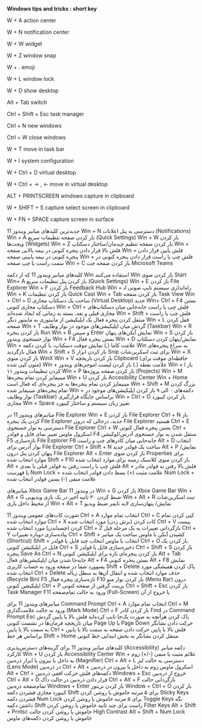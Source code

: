 **Windows tips and tricks : short key**

W + A	action center

W + N	notification center

W + W	widget

W + Z	window snap

W + .	emoji

W + L	window lock

W + D	show desktop

Alt + Tab	switch

Ctrl + Shift + Esc	task manager

Ctrl + N	new windows

Ctrl + W	close windows

W + T	move in task bar	

W + I	system configuration

W + Ctrl + D	virtual desktop

W + Ctrl + -> , <-	move in virtual desktop

ALT + PRINTSCREEN windows capture in clipboard

W + SHIFT + S capture select screen in clipboard

W + FN + SPACE capture screen in surface

جدیدترین کلیدهای میانبر ویندوز 11
Win + N	دسترسی به پنل اعلانات (Notifications)
Win + A	باز کردن صفحه تنظیمات سریع (Quick Settings)
Win + W	باز کردن ویجت‌ها (Widgets)
Win + Z	باز کردن صفحه تنظیم چیدمان/ساختار دسکتاپ
Win + فلش بالا	قرار دادن پنجره کنونی در نیمه بالایی صفحه
Win + فلش پایین	قرار دادن پنجره کنونی در نیمه پایینی صفحه
Win + فلش چپ یا راست	قرار دادن پنجره کنونی در سمت راست یا چپ صفحه
Win + C	باز کردن صفحه چت Microsoft Teams

کلیدهای میانبر ویندوز 11 که از دکمه Win استفاده می‌کنند
Win	باز کردن منوی Start
Win+ A	باز کردن پنل تنظیمات سریع (Quick Settings)
Win + E	باز کردن File Explorer
Win + F	باز کردن Feedback Hub
Win + J	راه‌اندازی سیستم تایپ صوتی
Win + K	باز کردن تنظیمات Quick Cast
Win + Tab	باز کردن صفحه Task View
Win + Ctrl + D	ساخت یک دسکتاپ مجازی (Virtual Desktop) جدید
Win+ Ctrl + F4	بستن دسکتاپ مجازی کنونی
Win + Ctrl + فلش چپ یا راست	جابه‌جایی میان دسکتاپ‌های مجازی قبلی و بعد، بسته به زمانی که ایجاد شده‌اند
Win + Shift + فلش چپ یا راست	منتقل کردن پنجره فعال یک اپلیکیشن از مانیتوری به مانیتور دیگر
Win + L	قفل کردن صفحه
Win + T	گردش میان اپلیکیشن‌های موجود در نوار وظایف (Taskbar)
Win + R	باز کردن پنجره Run
Win + B و سپس Enter	نمایش آیکن‌های پنهان
Win + S	باز کردن نوار جستجوی ویندوز
Win + F4	بستن پنجره فعال
Win + D	نمایش/پنهان کردن دسکتاپ
Win + علامت کاما (,)	نمایش موقت دسکتاپ، با کردن دکمه Win به سراغ پنجره‌های فعال بازگردید
Win + Shift + S	باز کردن ابزار Snip برای ثبت اسکرین‌شات
Win + X	باز کردن منوی WinX
Win + V	باز کردن تاریخچه Clipboard (حافظه‌ای موقت برای متون کپی شده)
Win + علامت نقطه (.)	باز کردن لیست اموجی‌های ویندوز
Win + I	باز کردن تنظیمات ویندوز ۱۱
Win + P	باز کردن صفحه پروژه‌ها (Projects)
Win + M	مینیمایز کردن تمام پنجره‌ها
Win + U	باز کردن Accesibility Center
Win + Home	مینیمایز کردن تمام پنجره‌ها به جز پنجره‌ای که فعال است
Win + Shift + M	بزرگ کردن تمام پنجره‌های مینیمایز شده
Win + دکمه‌های ۰ الی ۹	باز کردن اپلیکیشن‌های موجود در نوار وظایف (Taskbar) براساس جایگاه قرارگیری
Win + Ctrl + O	باز کردن کیبورد مجازی
Win + Space	تغییر زبان سیستم و ساختار کیبورد

میانبرهای ویندوز 11 در File Explorer
Win + E	باز کردن File Explorer
Ctrl + N	باز کردن یک پنجره File Explorer جدید، درحالی که درون File Explorer هستید
Ctrl + E	دسترسی به نوار جستجوی File Explorer
Ctrl + W	بستن پنجره فعال کنونی
Ctrl + اسکرول ماوس	تغییر نمای فایل و فولدر
F4	منتقل شدن به نوار جستجوی آدرس/لوکیشن
F5	تازه‌سازی File Explorer
F6	جابه‌جایی میان کادرهای چپ و راست
Alt + D	انتخاب نوار آدرس برای File Explorer
Ctrl + Shift + N	ساخت یک فولدر جدید
Alt + P	نمایش/پنهان کردن پنل درون File Explorer
Alt + Enter	باز کردن منوی Properties برای موارد انتخاب شده
Shift + F10	باز کردن منوی کلاسیک زمینه برای موارد انتخاب شده
Alt + فلش چپ یا راست	رفتن به فولدر قبلی یا بعدی
Alt + فلش بالا	رفتن به فولدر مادر یا فهرست
Num Lock + علامت مثبت (+)	بسط دادن فولدر انتخاب شده
Num Lock + علامت منفی (-)	بستن فولدر انتخاب شده

میانبرهای Xbox Game Bar در ویندوز 11
Win + G	باز کردن Xbox Game Bar
Win + Alt + G	ضبط کردن ۳۰ ثانیه اخیر در یک بازی ویدیویی
Win + Alt + R	ثبت اسکرین‌شات از محیط داخل بازی
Win + Alt + T	نمایش/ پنهان‌سازی لایه تایمر ضبط ویدیو

شورت کات‌های عمومی ویندوز 11
Ctrl + A	انتخاب تمام موارد
Ctrl + C	کپی کردن تمام موارد انتخاب شده
Ctrl + X	کات کردن (برش زدن) مورد انتخاب شده
Ctrl + V	پیست کردن (چسباندن) مورد انتخاب شده
Ctrl + Z	بازگردانی تغییرات به یک مرحله قبل
Ctrl + Y	پیاده‌سازی دوباره تغییرات
Ctrl + Shift + کشیدن آیکن با ماوس	ساخت یک میانبر (Shortcut)
Shift + انتخاب با ماوس	انتخاب چند فایل یا فولدر
Ctrl + O	باز کردن یک فایل در اپلیکیشن کنونی
Ctrl + S	ذخیره‌سازی فایل یا فولدر
Ctrl + Shift + S	باز کردن پنجره Save As
Ctrl + N	باز کردن پنجره‌ای تازه برای اپلیکیشن کنونی
Alt + Tab	جابه‌جا شدن میان اپلیکیشن‌های فعال
Alt + F4	بستن پنجره کنونی
Alt + F8	نمایش پسوورد شما در صفحه ورود به حساب کاربری
Shift + Delete	پاک کردن همیشگی مورد انتخاب شده
Ctrl + Delete	حذف موارد انتخاب شده و انتقال آن‌ها به سطل زباله (Recycle Bin)
F5	تازه‌سازی پنجره فعال
F10	باز کردن نوار منو (Menu Bar) درون اپلیکیشن کنونی
Ctrl + P	پرینت گرفتن از صفحه کنونی
Ctrl + Shift + Esc	باز کردن Task Manager
F11	ورود به حالت تمام‌صفحه (Full-Screen) یا خروج از آن

میانبرهای ویندوز 11 برای Command Prompt
Ctrl + A	انتخاب تمام موارد
Ctrl + M	ورود به حالت علامت‌گذاری (Mark Mode)
Ctrl + F	باز کردن کادر Find در Command Prompt
Esc	پاک کردن هرآنچه به صورت یک‌جا تایپ کرده‌اید
فلش بالا یا پایین	گردش میان تاریخچه فرمان‌ها در نشست کنونی
Page Up یا Page Down	حرکت دادن نشانگر به سمت بالا یا پایین
Ctrl + فلش بالا یا پایین	حرکت دادن صفحه به سمت بالا یا پایین براساس هر خط
Shift + Home	منتقل کردن نشانگر به بخش ابتدایی خط کنونی

کلیدهای میانبر ویندوز 11 برای گزینه‌های دسترس‌پذیری (Accessibility)
دکمه میانبر	کارکرد
Win + U	باز کردن Accessibility Center
Win + علائم مثبت یا منفی (-/+)	زوم به داخل یا بیرون با ابزار ذره‌بین (Magnifier)
Ctrl + Alt + L	دسترسی به حالت لنز (Lens Mode) در ذره‌بین
Ctrl + Alt + اسکرول ماوس	زوم به داخل یا بیرون در ذره‌بین
Alt + Ctrl + دکمه‌های فلش	حرکت افقی ذره‌بین
Windows + Esc	خروج از ذره‌بین
Ctrl + Alt + D	قرار دادن ذره‌بین در حالت داک
Ctrl + Alt + F	بازگردانی حالت تمام‌صفحه ذره‌بین
Windows + Enter	باز کردن نریتور
Window + Ctrl + O	باز کردن کیبورد مجازی
فشردن دکمه Shift برای ۵ مرتبه	خاموش یا روشن کردن Sticky Keys
فشردن دکمه Num Lock برای ۵ مرتبه	خاموش یا روشن کردن Toggle Keys
نگه داشتن دکمه Shift راست برای چند ثانیه	خاموش یا روشن کردن Filter Keys
Alt + Shift + Prntsc	خاموش یا روشن کردن حالت High Contrast
Alt + Shift + Num Lock	خاموش یا روشن کردن دکمه‌های ماوس

